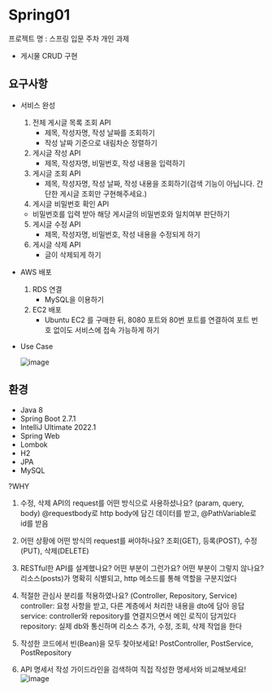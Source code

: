 # Spring01
프로젝트 명 : 스프링 입문 주차 개인 과제
- 게시물 CRUD 구현

## 요구사항

- 서비스 완성
  1. 전체 게시글 목록 조회 API
     - 제목, 작성자명, 작성 날짜를 조회하기
     - 작성 날짜 기준으로 내림차순 정렬하기
  2. 게시글 작성 API
     - 제목, 작성자명, 비밀번호, 작성 내용을 입력하기
  3. 게시글 조회 API
     - 제목, 작성자명, 작성 날짜, 작성 내용을 조회하기(검색 기능이 아닙니다. 간단한 게시글 조회만 구현해주세요.)
  4. 게시글 비밀번호 확인 API
    - 비밀번호를 입력 받아 해당 게시글의 비밀번호와 일치여부 판단하기
  5. 게시글 수정 API
     - 제목, 작성자명, 비밀번호, 작성 내용을 수정되게 하기
  6. 게시글 삭제 API
     - 글이 삭제되게 하기
- AWS 배포
  1. RDS 연결
     - MySQL을 이용하기
  2. EC2 배포
     - Ubuntu EC2 를 구매한 뒤, 8080 포트와 80번 포트를 연결하여 포트 번호 없이도 서비스에 접속 가능하게 하기
- Use Case

  ![image](https://user-images.githubusercontent.com/110369489/185215991-0cf16a37-fbd5-428b-9855-bf5139448394.png)


## 환경
- Java 8
- Spring Boot 2.7.1
- IntelliJ Ultimate 2022.1
- Spring Web
- Lombok
- H2
- JPA
- MySQL

?WHY
1. 수정, 삭제 API의 request를 어떤 방식으로 사용하셨나요? (param, query, body)
@requestbody로 http body에 담긴 데이터를 받고, @PathVariable로 id를 받음
2. 어떤 상황에 어떤 방식의 request를 써야하나요?
조회(GET), 등록(POST), 수정(PUT), 삭제(DELETE)
3. RESTful한 API를 설계했나요? 어떤 부분이 그런가요? 어떤 부분이 그렇지 않나요?
리소스(posts)가 명확히 식별되고, http 메소드를 통해 역할을 구분지었다
4. 적절한 관심사 분리를 적용하였나요? (Controller, Repository, Service)
controller: 요청 사항을 받고, 다른 계층에서 처리한 내용을 dto에 담아 응답
service: controller와 repository를 연결지으면서 메인 로직이 담겨있다
repository: 실제 db와 통신하며 리소스 추가, 수정, 조회, 삭제 작업을 한다
5. 작성한 코드에서 빈(Bean)을 모두 찾아보세요!
 PostController, PostService, PostRepository

6. API 명세서 작성 가이드라인을 검색하여 직접 작성한 명세서와 비교해보세요!
![image](https://user-images.githubusercontent.com/110369489/185293295-701c9991-9a3d-4d3f-b8aa-0c5c1427e9ee.png)


